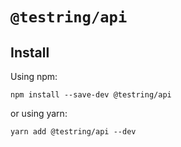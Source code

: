 # `@testring/api`



## Install
Using npm:

```
npm install --save-dev @testring/api
```

or using yarn:

```
yarn add @testring/api --dev
```
